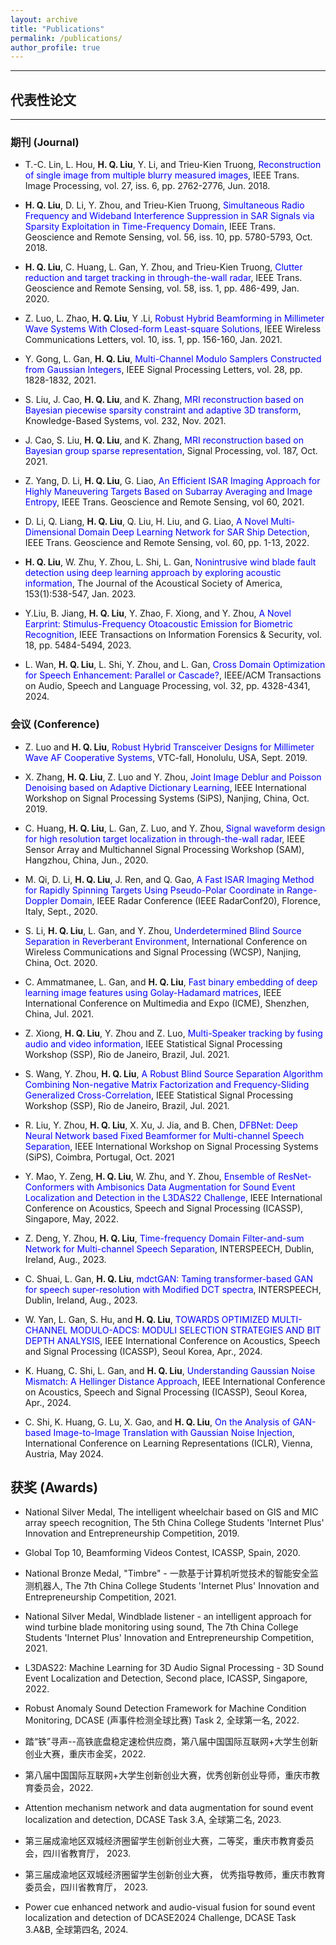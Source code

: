 ```yaml
---
layout: archive
title: "Publications"
permalink: /publications/
author_profile: true
---
```


---
## 代表性论文
---
### 期刊 (Journal)
- T.-C. Lin, L. Hou, <strong>H. Q. Liu</strong>, Y. Li, and Trieu-Kien Truong, <span style="color: blue;">Reconstruction of single image from multiple blurry measured images</span>, IEEE Trans. Image Processing, vol. 27, iss. 6, pp. 2762-2776, Jun. 2018.
   
- <strong>H. Q. Liu</strong>, D. Li, Y. Zhou, and Trieu-Kien Truong, <span style="color: blue;">Simultaneous Radio Frequency and Wideband Interference Suppression in SAR Signals via Sparsity Exploitation in Time-Frequency Domain</span>, IEEE Trans. Geoscience and Remote Sensing, vol. 56, iss. 10, pp. 5780-5793, Oct. 2018.
   
- <strong>H. Q. Liu</strong>, C. Huang, L. Gan, Y. Zhou, and Trieu-Kien Truong, <span style="color: blue;">Clutter reduction and target tracking in through-the-wall radar</span>, IEEE Trans. Geoscience and Remote Sensing, vol. 58, iss. 1, pp. 486-499, Jan. 2020.

- Z. Luo, L. Zhao, <strong>H. Q. Liu</strong>, Y .Li, <span style="color: blue;">Robust Hybrid Beamforming in Millimeter Wave Systems With Closed-form Least-square Solutions</span>, IEEE Wireless Communications Letters, vol. 10, iss. 1, pp. 156-160, Jan. 2021.

- Y. Gong, L. Gan, <strong>H. Q. Liu</strong>, <span style="color: blue;">Multi-Channel Modulo Samplers Constructed from Gaussian Integers</span>, IEEE Signal Processing Letters, vol. 28, pp. 1828-1832, 2021.

- S. Liu, J. Cao, <strong>H. Q. Liu</strong>, and K. Zhang, <span style="color: blue;">MRI reconstruction based on Bayesian piecewise sparsity constraint and adaptive 3D transform</span>, Knowledge-Based Systems, vol. 232, Nov. 2021.

- J. Cao, S. Liu, <strong>H. Q. Liu</strong>, and K. Zhang, <span style="color: blue;">MRI reconstruction based on Bayesian group sparse representation</span>, Signal Processing, vol. 187, Oct. 2021.

- Z. Yang, D. Li, <strong>H. Q. Liu</strong>, G. Liao, <span style="color: blue;">An Efficient ISAR Imaging Approach for Highly Maneuvering Targets Based on Subarray Averaging and Image Entropy</span>, IEEE Trans. Geoscience and Remote Sensing, vol 60, 2021.

- D. Li, Q. Liang, <strong>H. Q. Liu</strong>, Q. Liu, H. Liu, and G. Liao, <span style="color: blue;">A Novel Multi-Dimensional Domain Deep Learning Network for SAR Ship Detection</span>, IEEE Trans. Geoscience and Remote Sensing, vol. 60, pp. 1-13, 2022.

- <strong>H. Q. Liu</strong>, W. Zhu, Y. Zhou, L. Shi, L. Gan, <span style="color: blue;">Nonintrusive wind blade fault detection using deep learning approach by exploring acoustic information</span>, The Journal of the Acoustical Society of America, 153(1):538-547, Jan. 2023.

- Y.Liu, B. Jiang, <strong>H. Q. Liu</strong>, Y. Zhao, F. Xiong, and Y. Zhou, <span style="color: blue;">A Novel Earprint: Stimulus-Frequency Otoacoustic Emission for Biometric Recognition</span>, IEEE Transactions on Information Forensics & Security, vol. 18, pp. 5484-5494, 2023.

- L. Wan, <strong>H. Q. Liu</strong>, L. Shi, Y. Zhou, and L. Gan, <span style="color: blue;">Cross Domain Optimization for Speech Enhancement: Parallel or Cascade?</span>, IEEE/ACM Transactions on Audio, Speech and Language Processing, vol. 32, pp. 4328-4341, 2024.

### 会议 (Conference)
- Z. Luo and <strong>H. Q. Liu</strong>, <span style="color: blue;">Robust Hybrid Transceiver Designs for Millimeter Wave AF Cooperative Systems</span>, VTC-fall, Honolulu, USA, Sept. 2019.

- X. Zhang, <strong>H. Q. Liu</strong>, Z. Luo and Y. Zhou, <span style="color: blue;">Joint Image Deblur and Poisson Denoising based on Adaptive Dictionary Learning</span>, IEEE International Workshop on Signal Processing Systems (SiPS), Nanjing, China, Oct. 2019.

- C. Huang, <strong>H. Q. Liu</strong>, L. Gan, Z. Luo, and Y. Zhou, <span style="color: blue;">Signal waveform design for high resolution target localization in through-the-wall radar</span>, IEEE Sensor Array and Multichannel Signal Processing Workshop (SAM), Hangzhou, China, Jun., 2020.

- M. Qi, D. Li, <strong>H. Q. Liu</strong>, J. Ren, and Q. Gao, <span style="color: blue;">A Fast ISAR Imaging Method for Rapidly Spinning Targets Using Pseudo-Polar Coordinate in Range-Doppler Domain</span>, IEEE Radar Conference (IEEE RadarConf20), Florence, Italy, Sept., 2020.

- S. Li, <strong>H. Q. Liu</strong>, L. Gan, and Y. Zhou, <span style="color: blue;">Underdetermined Blind Source Separation in Reverberant Environment</span>, International Conference on Wireless Communications and Signal Processing (WCSP), Nanjing, China, Oct. 2020.

- C. Ammatmanee, L. Gan, and <strong>H. Q. Liu</strong>, <span style="color: blue;">Fast binary embedding of deep learning image features using Golay-Hadamard matrices</span>, IEEE International Conference on Multimedia and Expo (ICME), Shenzhen, China, Jul. 2021.

- Z. Xiong, <strong>H. Q. Liu</strong>, Y. Zhou and Z. Luo, <span style="color: blue;">Multi-Speaker tracking by fusing audio and video information</span>, IEEE Statistical Signal Processing Workshop (SSP), Rio de Janeiro, Brazil, Jul. 2021.

- S. Wang, Y. Zhou, <strong>H. Q. Liu</strong>, <span style="color: blue;">A Robust Blind Source Separation Algorithm Combining Non-negative Matrix Factorization and Frequency-Sliding Generalized Cross-Correlation</span>, IEEE Statistical Signal Processing Workshop (SSP), Rio de Janeiro, Brazil, Jul. 2021.

- R. Liu, Y. Zhou, <strong>H. Q. Liu</strong>, X. Xu, J. Jia, and B. Chen, <span style="color: blue;">DFBNet: Deep Neural Network based Fixed Beamformer for Multi-channel Speech Separation</span>, IEEE International Workshop on Signal Processing Systems (SiPS), Coimbra, Portugal, Oct. 2021

- Y. Mao, Y. Zeng, <strong>H. Q. Liu</strong>, W. Zhu, and Y. Zhou, <span style="color: blue;">Ensemble of ResNet-Conformers with Ambisonics Data Augmentation for Sound Event Localization and Detection in the L3DAS22 Challenge</span>, IEEE International Conference on Acoustics, Speech and Signal Processing (ICASSP), Singapore, May, 2022.

- Z. Deng, Y. Zhou, <strong>H. Q. Liu</strong>, <span style="color: blue;">Time-frequency Domain Filter-and-sum Network for Multi-channel Speech Separation</span>, INTERSPEECH, Dublin, Ireland, Aug., 2023.

- C. Shuai, L. Gan, <strong>H. Q. Liu</strong>, <span style="color: blue;">mdctGAN: Taming transformer-based GAN for speech super-resolution with Modified DCT spectra</span>, INTERSPEECH, Dublin, Ireland, Aug., 2023.

- W. Yan, L. Gan, S. Hu, and <strong>H. Q. Liu</strong>, <span style="color: blue;">TOWARDS OPTIMIZED MULTI-CHANNEL MODULO-ADCS: MODULI SELECTION STRATEGIES AND BIT DEPTH ANALYSIS</span>, IEEE International Conference on Acoustics, Speech and Signal Processing (ICASSP), Seoul Korea, Apr., 2024.

- K. Huang, C. Shi, L. Gan, and <strong>H. Q. Liu</strong>, <span style="color: blue;">Understanding Gaussian Noise Mismatch: A Hellinger Distance Approach</span>, IEEE International Conference on Acoustics, Speech and Signal Processing (ICASSP), Seoul Korea, Apr., 2024.

- C. Shi, K. Huang, G. Lu, X. Gao, and <strong>H. Q. Liu</strong>, <span style="color: blue;">On the Analysis of GAN-based Image-to-Image Translation with Gaussian Noise Injection</span>, International Conference on Learning Representations (ICLR), Vienna, Austria, May 2024.


## 获奖 (Awards)
- National Silver Medal, The intelligent wheelchair based on GIS and MIC array speech recognition, The 5th China College Students 'Internet Plus' Innovation and Entrepreneurship Competition, 2019.

- Global Top 10, Beamforming Videos Contest, ICASSP, Spain, 2020.

- National Bronze Medal, "Timbre" - 一款基于计算机听觉技术的智能安全监测机器人, The 7th China College Students 'Internet Plus' Innovation and Entrepreneurship Competition, 2021.

- National Silver Medal, Windblade listener - an intelligent approach for wind turbine blade monitoring using sound, The 7th China College Students 'Internet Plus' Innovation and Entrepreneurship Competition, 2021.

- L3DAS22: Machine Learning for 3D Audio Signal Processing - 3D Sound Event Localization and Detection, Second place, ICASSP, Singapore, 2022.

- Robust Anomaly Sound Detection Framework for Machine Condition Monitoring, DCASE (声事件检测全球比赛) Task 2, 全球第一名, 2022.

- 踏“铁”寻声--高铁底盘稳定速检供应商，第八届中国国际互联网+大学生创新创业大赛，重庆市金奖，2022.

- 第八届中国国际互联网+大学生创新创业大赛，优秀创新创业导师，重庆市教育委员会，2022.

- Attention mechanism network and data augmentation for sound event localization and detection, DCASE Task 3.A, 全球第二名, 2023.

- 第三届成渝地区双城经济圈留学生创新创业大赛，二等奖，重庆市教育委员会，四川省教育厅， 2023.

- 第三届成渝地区双城经济圈留学生创新创业大赛， 优秀指导教师，重庆市教育委员会，四川省教育厅， 2023.

- Power cue enhanced network and audio-visual fusion for sound event localization and detection of DCASE2024 Challenge, DCASE Task 3.A&B, 全球第四名, 2024.

